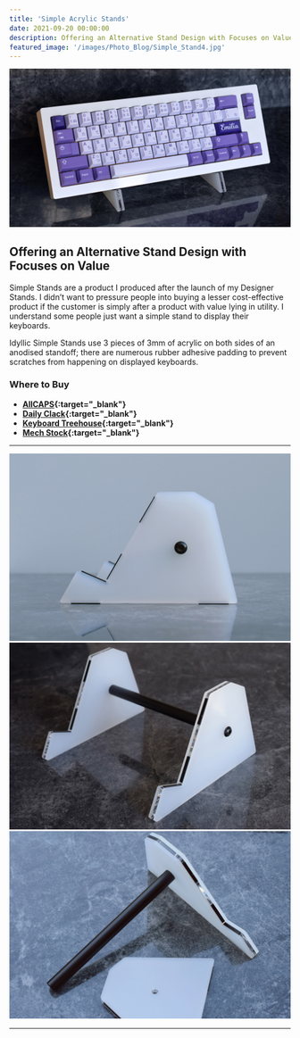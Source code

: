 ```yaml
---
title: 'Simple Acrylic Stands'
date: 2021-09-20 00:00:00
description: Offering an Alternative Stand Design with Focuses on Value.
featured_image: '/images/Photo_Blog/Simple_Stand4.jpg'
---
```


<div class="gallery" data-columns="1">
	<img src="/images/Photo_Blog/Simple_Stand.jpg">
</div>

## Offering an Alternative Stand Design with Focuses on Value 

Simple Stands are a product I produced after the launch of my Designer Stands. I didn’t want to pressure people into buying a lesser cost-effective product if the customer is simply after a product with value lying in utility. I understand some people just want a simple stand to display their keyboards. 

Idyllic Simple Stands use 3 pieces of 3mm of acrylic on both sides of an anodised standoff; there are numerous rubber adhesive padding to prevent scratches from happening on displayed keyboards. 

### Where to Buy ###

* **[AllCAPS](https://allcaps.store/products/idyllic-simple-keyboard-stand){:target="_blank"}**
* **[Daily Clack](https://dailyclack.com/products/simpleplus-keyboard-stand?){:target="_blank"}**
* **[Keyboard Treehouse](https://keyboardtreehouse.com/products/simple-keyboard-stands){:target="_blank"}**
* **[Mech Stock](https://mechstock.com.au/products/simple-keyboard-stands){:target="_blank"}**

---

<div class="gallery" data-columns="3">
	<img src="/images/Photo_Blog/Simple_Stand3.jpg">
	<img src="/images/Photo_Blog/Simple_Stand4.jpg">
	<img src="/images/Photo_Blog/Simple_Stand5.jpg">
</div>

---
